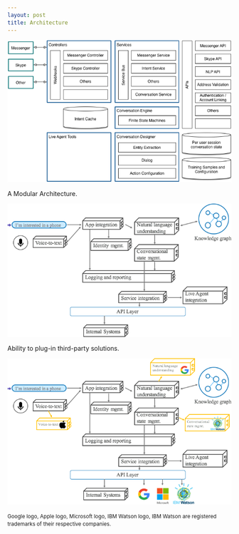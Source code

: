 ```yaml
---
layout: post
title: Architecture
---
```


![Architecture](/public/bot-architecture.png)

A Modular Architecture.

![Modular architecture](/public/modular-architecture.png)

Ability to plug-in third-party solutions.

![Third-party solutions](/public/third-party-solutions.png)

<small>
Google logo, Apple logo, Microsoft logo, IBM Watson logo, IBM Watson are registered trademarks of their respective companies.
</small>
